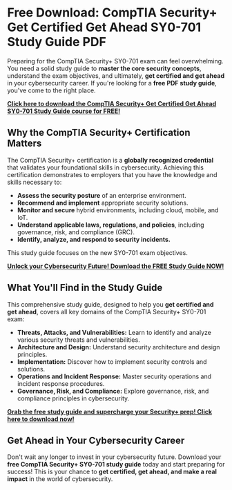 # Free Download: CompTIA Security+ Get Certified Get Ahead SY0-701 Study Guide PDF

Preparing for the CompTIA Security+ SY0-701 exam can feel overwhelming. You need a solid study guide to **master the core security concepts**, understand the exam objectives, and ultimately, **get certified and get ahead** in your cybersecurity career. If you're looking for a **free PDF study guide**, you've come to the right place.

[**Click here to download the CompTIA Security+ Get Certified Get Ahead SY0-701 Study Guide course for FREE!**](https://udemywork.com/comptia-security-plus-get-certified-get-ahead-sy0-701-study-guide-pdf)

## Why the CompTIA Security+ Certification Matters

The CompTIA Security+ certification is a **globally recognized credential** that validates your foundational skills in cybersecurity. Achieving this certification demonstrates to employers that you have the knowledge and skills necessary to:

*   **Assess the security posture** of an enterprise environment.
*   **Recommend and implement** appropriate security solutions.
*   **Monitor and secure** hybrid environments, including cloud, mobile, and IoT.
*   **Understand applicable laws, regulations, and policies**, including governance, risk, and compliance (GRC).
*   **Identify, analyze, and respond to security incidents.**

This study guide focuses on the new SY0-701 exam objectives.

[**Unlock your Cybersecurity Future! Download the FREE Study Guide NOW!**](https://udemywork.com/comptia-security-plus-get-certified-get-ahead-sy0-701-study-guide-pdf)

## What You'll Find in the Study Guide

This comprehensive study guide, designed to help you **get certified and get ahead**, covers all key domains of the CompTIA Security+ SY0-701 exam:

*   **Threats, Attacks, and Vulnerabilities:** Learn to identify and analyze various security threats and vulnerabilities.
*   **Architecture and Design:** Understand security architecture and design principles.
*   **Implementation:** Discover how to implement security controls and solutions.
*   **Operations and Incident Response:** Master security operations and incident response procedures.
*   **Governance, Risk, and Compliance:** Explore governance, risk, and compliance principles in cybersecurity.

[**Grab the free study guide and supercharge your Security+ prep! Click here to download now!**](https://udemywork.com/comptia-security-plus-get-certified-get-ahead-sy0-701-study-guide-pdf)

## Get Ahead in Your Cybersecurity Career

Don't wait any longer to invest in your cybersecurity future. Download your **free CompTIA Security+ SY0-701 study guide** today and start preparing for success! This is your chance to **get certified, get ahead, and make a real impact** in the world of cybersecurity.
